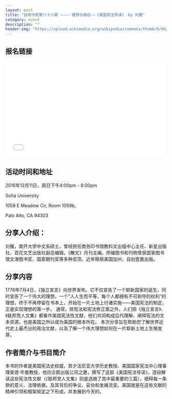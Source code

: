 ```yaml
---
layout: post
title: "谷雨书苑第八十八期 ———— 理想与路径——《美国宪法导读》 by 刘雁"
category: event
description: ""
header-img: "https://upload.wikimedia.org/wikipedia/commons/thumb/9/9d/Scene_at_the_Signing_of_the_Constitution_of_the_United_States.jpg/800px-Scene_at_the_Signing_of_the_Constitution_of_the_United_States.jpg"
---
```


## 报名链接
<div style="width:100%; text-align:left;" ><iframe src="//eventbrite.com/tickets-external?eid=30057456662&ref=etckt" frameborder="0" height="300" width="100%" vspace="0" hspace="0" marginheight="5" marginwidth="5" scrolling="auto" allowtransparency="true"></iframe></div>

## 活动时间和地址
2016年12月11日，周日下午4:00pm - 6:00pm

Sofia University 

1059 E Meadow Cir, Room 1059b,

Palo Alto, CA 94303

## 分享人介绍：
刘雁，南开大学中文系硕士，曾经担任商务印书馆教科文出版中心主任、新星出版社、百花文艺出版社副总编辑，《散文》月刊主编。所编图书和刊物曾获国家图书馆文津图书奖、国家期刊奖等多种奖项。近年移居美国加州，自创壹嘉出版。

## 分享内容
1776年7月4日，《独立宣言》向世界发布。它不仅宣告了一个崭新国家的诞生，同时宣告了一个伟大的理想，一个“人人生而平等，每个人都拥有不可剥夺的权利”的理想，终于不再停留在书本上，开始在一片土地上付诸实施——美国宪法的制定，正是实现理想的第一步。
通常，除宪法和宪法修正案之外，人们把《独立宣言》、《联邦党人文集》都看作美国宪法性文献，他们共同构成后代理解、阐释宪法的文本资源，也是美国之所以成为美国的根本所在。
本次分享旨在帮助您了解世界近代史上最杰出的政治文献，以及了解一个伟大理想如何在一片崭新土地上生根发芽。

## 作者简介与书目简介
本书的作者是美国宪法史权威，宾夕法尼亚大学历史教授、美国国家宪法中心理事理查德·毕曼教授，他应企鹅出版公司之邀，撰写了这部《美国宪法导读》，逐段解读这些宪法性文献（《联邦党人文集》则是选摘了其中最重要的三篇），细释每一条款的意义、法理依据，及其背后的争议、妥协和发展流变。美国就是在这些文献的精神引领和框架规定之下形成，并发展到今天的。
